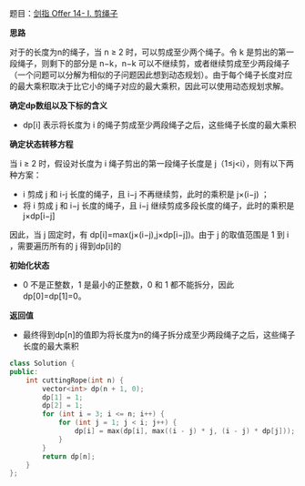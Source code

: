 题目：[剑指 Offer 14- I. 剪绳子](https://leetcode.cn/problems/jian-sheng-zi-lcof/)

**思路**

对于的长度为n的绳子，当 n ≥ 2 时，可以剪成至少两个绳子。令 k 是剪出的第一段绳子，则剩下的部分是 n−k，n−k 可以不继续剪，或者继续剪成至少两段绳子（一个问题可以分解为相似的子问题因此想到动态规划）。由于每个绳子长度对应的最大乘积取决于比它小的绳子对应的最大乘积，因此可以使用动态规划求解。

**确定dp数组以及下标的含义**

- dp[i] 表示将长度为 i 的绳子剪成至少两段绳子之后，这些绳子长度的最大乘积

**确定状态转移方程**

当 i ≥ 2 时，假设对长度为 i 绳子剪出的第一段绳子长度是 j（1≤j<i），则有以下两种方案：

- i 剪成 j 和 i-j 长度的绳子，且 i−j 不再继续剪，此时的乘积是 j×(i−j) ；
- 将 i 剪成 j 和 i−j 长度的绳子，且 i−j 继续剪成多段长度的绳子，此时的乘积是 j×dp[i−j] 

因此，当 j 固定时，有 dp[i]=max(j×(i−j),j×dp[i−j])。由于 j 的取值范围是 1 到 i ，需要遍历所有的 j 得到dp[i]的

**初始化状态**

- 0 不是正整数，1 是最小的正整数，0 和 1 都不能拆分，因此 dp[0]=dp[1]=0。

**返回值**

- 最终得到dp[n]的值即为将长度为n的绳子拆分成至少两段绳子之后，这些绳子长度的最大乘积

```c++
class Solution {
public:
    int cuttingRope(int n) {
        vector<int> dp(n + 1, 0);
        dp[1] = 1;
        dp[2] = 1;
        for (int i = 3; i <= n; i++) {
            for (int j = 1; j < i; j++) {
                dp[i] = max(dp[i], max((i - j) * j, (i - j) * dp[j]));
            }
        }
        return dp[n];
    }
};
```

